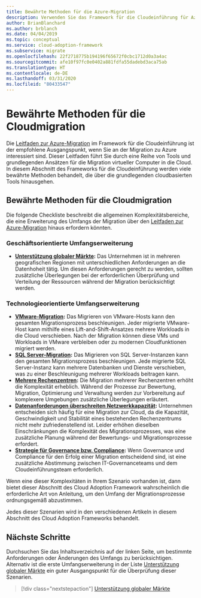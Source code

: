 ```yaml
---
title: Bewährte Methoden für die Azure-Migration
description: Verwenden Sie das Framework für die Cloudeinführung für Azure, um zu erfahren, wie Sie die Tools implementieren, die für die Ausrichtung auf bewährte Methoden für die Cloudmigration erforderlich sind.
author: BrianBlanchard
ms.author: brblanch
ms.date: 04/04/2019
ms.topic: conceptual
ms.service: cloud-adoption-framework
ms.subservice: migrate
ms.openlocfilehash: 22f2718775b194196f65672f0cbc1712d0a3a4ac
ms.sourcegitcommit: afe10f97fc0e0402a881fdfa55dadebd3aca75ab
ms.translationtype: HT
ms.contentlocale: de-DE
ms.lasthandoff: 03/31/2020
ms.locfileid: "80433547"
---
```

# <a name="best-practices-for-cloud-migration"></a>Bewährte Methoden für die Cloudmigration

Die [Leitfaden zur Azure-Migration](../azure-migration-guide/index.md) im Framework für die Cloudeinführung ist der empfohlene Ausgangspunkt, wenn Sie an der Migration zu Azure interessiert sind. Dieser Leitfaden führt Sie durch eine Reihe von Tools und grundlegenden Ansätzen für die Migration virtueller Computer in die Cloud. In diesem Abschnitt des Frameworks für die Cloudeinführung werden viele bewährte Methoden behandelt, die über die grundlegenden cloudbasierten Tools hinausgehen.

## <a name="cloud-migration-best-practice-checklist"></a>Bewährte Methoden für die Cloudmigration

Die folgende Checkliste beschreibt die allgemeinen Komplexitätsbereiche, die eine Erweiterung des Umfangs der Migration über den [Leitfaden zur Azure-Migration](../azure-migration-guide/index.md) hinaus erfordern könnten.

### <a name="business-driven-scope-expansion"></a>Geschäftsorientierte Umfangserweiterung

- **[Unterstützung globaler Märkte](./multiple-regions.md):** Das Unternehmen ist in mehreren geografischen Regionen mit unterschiedlichen Anforderungen an die Datenhoheit tätig. Um diesen Anforderungen gerecht zu werden, sollten zusätzliche Überlegungen bei der erforderlichen Überprüfung und Verteilung der Ressourcen während der Migration berücksichtigt werden.

### <a name="technology-driven-scope-expansion"></a>Technologieorientierte Umfangserweiterung

- **[VMware-Migration](./vmware-host.md):** Das Migrieren von VMware-Hosts kann den gesamten Migrationsprozess beschleunigen. Jeder migrierte VMware-Host kann mithilfe eines Lift-and-Shift-Ansatzes mehrere Workloads in die Cloud verschieben. Nach der Migration können diese VMs und Workloads in VMware verbleiben oder zu modernen Cloudfunktionen migriert werden.
- **[SQL Server-Migration](./sql-migration.md):** Das Migrieren von SQL Server-Instanzen kann den gesamten Migrationsprozess beschleunigen. Jede migrierte SQL Server-Instanz kann mehrere Datenbanken und Dienste verschieben, was zu einer Beschleunigung mehrerer Workloads beitragen kann.
- **[Mehrere Rechenzentren](./multiple-datacenters.md):** Die Migration mehrerer Rechenzentren erhöht die Komplexität erheblich. Während der Prozesse zur Bewertung, Migration, Optimierung und Verwaltung werden zur Vorbereitung auf komplexere Umgebungen zusätzliche Überlegungen erläutert.
- **[Datenanforderungen überschreiten Netzwerkkapazität](./network-capacity-exceeded.md):** Unternehmen entscheiden sich häufig für eine Migration zur Cloud, da die Kapazität, Geschwindigkeit und Stabilität eines bestehenden Rechenzentrums nicht mehr zufriedenstellend ist. Leider erhöhen dieselben Einschränkungen die Komplexität des Migrationsprozesses, was eine zusätzliche Planung während der Bewertungs- und Migrationsprozesse erfordert.
- **[Strategie für Governance bzw. Compliance](./governance-or-compliance.md):** Wenn Governance und Compliance für den Erfolg einer Migration entscheidend sind, ist eine zusätzliche Abstimmung zwischen IT-Governanceteams und dem Cloudeinführungsteam erforderlich.

Wenn eine dieser Komplexitäten in Ihrem Szenario vorhanden ist, dann bietet dieser Abschnitt des Cloud Adoption Framework wahrscheinlich die erforderliche Art von Anleitung, um den Umfang der Migrationsprozesse ordnungsgemäß abzustimmen.

Jedes dieser Szenarien wird in den verschiedenen Artikeln in diesem Abschnitt des Cloud Adoption Frameworks behandelt.

## <a name="next-steps"></a>Nächste Schritte

Durchsuchen Sie das Inhaltsverzeichnis auf der linken Seite, um bestimmte Anforderungen oder Änderungen des Umfangs zu berücksichtigen. Alternativ ist die erste Umfangserweiterung in der Liste [Unterstützung globaler Märkte](./multiple-regions.md) ein guter Ausgangspunkt für die Überprüfung dieser Szenarien.

> [!div class="nextstepaction"]
> [Unterstützung globaler Märkte](./multiple-regions.md)
